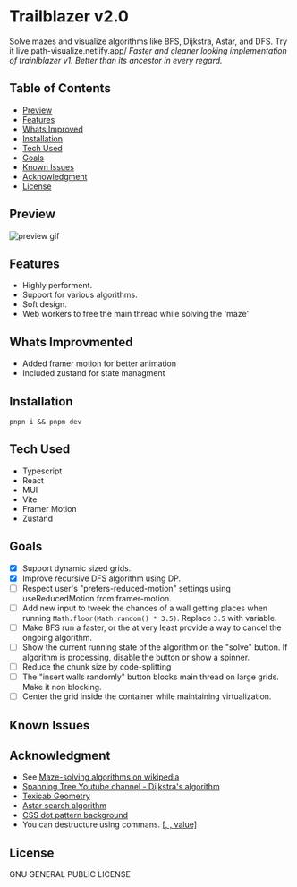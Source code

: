 # Trailblazer v2.0

Solve mazes and visualize algorithms like BFS, Dijkstra, Astar, and DFS. Try it live path-visualize.netlify.app/
<i>Faster and cleaner looking implementation of trainlblazer v1. Better than its ancestor in every regard.</i>

## Table of Contents

- [Preview](#)
- [Features](#)
- [Whats Improved](#)
- [Installation](#)
- [Tech Used](#tech-used)
- [Goals](#)
- [Known Issues](#known-issues)
- [Acknowledgment](#)
- [License](#license)

## Preview

![preview gif](https://github.com/decipher-cs/Trailblazer-Pathfinder-Visualizer/blob/main/public/pathfinder.gif)

## Features

- Highly performent.
- Support for various algorithms.
- Soft design.
- Web workers to free the main thread while solving the 'maze'

## Whats Improvmented

- Added framer motion for better animation
- Included zustand for state managment

## Installation

`pnpn i && pnpm dev`

## Tech Used

- Typescript
- React
- MUI
- Vite
- Framer Motion
- Zustand

## Goals

- [x] Support dynamic sized grids.
- [x] Improve recursive DFS algorithm using DP.
- [ ] Respect user's "prefers-reduced-motion" settings using useReducedMotion from framer-motion.
- [ ] Add new input to tweek the chances of a wall getting places when running `Math.floor(Math.random() * 3.5)`. Replace `3.5` with variable.
- [ ] Make BFS run a faster, or the at very least provide a way to cancel the ongoing algorithm.
- [ ] Show the current running state of the algorithm on the "solve" button. If algorithm is processing, disable the button or show a spinner.
- [ ] Reduce the chunk size by code-splitting
- [ ] The "insert walls randomly" button blocks main thread on large grids. Make it non blocking.
- [ ] Center the grid inside the container while maintaining virtualization.

## Known Issues

## Acknowledgment

- See [Maze-solving algorithms on wikipedia](https://en.wikipedia.org/wiki/Maze-solving_algorithm)
- [Spanning Tree Youtube channel - Dijkstra's algorithm](https://www.youtube.com/watch?v=EFg3u_E6eHU)
- [Texicab Geometry](https://en.wikipedia.org/wiki/Taxicab_geometry)
- [Astar search algorithm](https://briangrinstead.com/blog/astar-search-algorithm-in-javascript/)
- [CSS dot pattern background](https://codepen.io/edmundojr/pen/xOYJGw)
- You can destructure using commans. [[, , value]](https://github.com/microsoft/TypeScript/issues/10571#issuecomment-242913490)

## License

GNU GENERAL PUBLIC LICENSE
